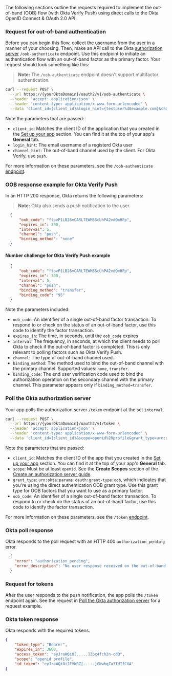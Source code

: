 The following sections outline the requests required to implement the out-of-band (OOB) flow (with Okta Verify Push) using direct calls to the Okta OpenID Connect & OAuth 2.0 API.

### Request for out-of-band authentication

Before you can begin this flow, collect the username from the user in a manner of your choosing. Then, make an API call to the Okta [authorization server](/docs/concepts/auth-servers/) `/oob-authenticate` endpoint. Use this endpoint to initiate an authentication flow with an out-of-band factor as the primary factor. Your request should look something like this:

> **Note:** The `/oob-authenticate` endpoint doesn't support multifactor authentication.

```bash
curl --request POST \
  --url https://{yourOktaDomain}/oauth2/v1/oob-authenticate \
  --header 'accept: application/json' \
  --header 'content-type: application/x-www-form-urlencoded' \
  --data 'client_id={client_id}&login_hint={testuser%40example.com}&channel_hint=push'
```

Note the parameters that are passed:

- `client_id`: Matches the client ID of the application that you created in the [Set up your app](#set-up-your-app) section. You can find it at the top of your app's **General** tab.
- `login_hint`: The email username of a registerd Okta user
- `channel_hint`: The out-of-band channel used by the client. For Okta Verify, use `push`.

For more information on these parameters, see the `/oob-authenticate` [endpoint](https://developer.okta.com/docs/api/openapi/okta-oauth/oauth/tag/OrgAS/#tag/OrgAS/operation/oob-authenticate).

### OOB response example for Okta Verify Push

In an HTTP 200 response, Okta returns the following parameters:

> **Note:** Okta also sends a push notification to the user.

```json
  {
      "oob_code": "ftpvP1LB26vCARL7EWM55cUhPA2vdQmHFp",
      "expires_in": 300,
      "interval": 5,
      "channel": "push",
      "binding_method": "none"
  }
```

#### Number challenge for Okta Verify Push example

```json
  {
      "oob_code": "ftpvP1LB26vCARL7EWM55cUhPA2vdQmHFp",
      "expires_in": 300,
      "interval": 5,
      "channel": "push",
      "binding_method": "transfer",
      "binding_code": "95"
  }
```

Note the parameters included:

- `oob_code`: An identifier of a single out-of-band factor transaction. To respond to or check on the status of an out-of-band factor, use this code to identify the factor transaction.
- `expires_in`: The time, in seconds, until the `oob_code` expires
- `interval`: The frequency, in seconds, at which the client needs to poll Okta to check if the out-of-band factor is completed. This is only relevant to polling factors such as Okta Verify Push.
- `channel`: The type of out-of-band channel used.
- `binding_method`: The method used to bind the out-of-band channel with the primary channel. Supported values: `none`, `transfer`.
- `binding_code`: The end user verification code used to bind the authorization operation on the secondary channel with the primary channel. This parameter appears only if `binding_method=transfer`.

### Poll the Okta authorization server

Your app polls the authorization server `/token` endpoint at the set `interval`.

```bash
curl --request POST \
  --url https://{yourOktaDomain}/oauth2/v1/token \
  --header 'accept: application/json' \
  --header 'content-type: application/x-www-form-urlencoded' \
  --data 'client_id={client_id}&scope=openid%20profile&grant_type=urn:okta:params:oauth:grant-type:oob&oob_code={oob_code}'
```

Note the parameters that are passed:

- `client_id`: Matches the client ID of the app that you created in the [Set up your app](#set-up-your-app) section. You can find it at the top of your app's **General** tab.
- `scope`: Must be at least `openid`. See the **Create Scopes** section of the [Create an authorization server guide](/docs/guides/customize-authz-server/main/#create-scopes).
- `grant_type`: `urn:okta:params:oauth:grant-type:oob`, which indicates that you're using the direct authentication OOB grant type. Use this grant type for OOB factors that you want to use as a primary factor.
- `oob_code`: An identifier of a single out-of-band factor transaction. To respond to or check on the status of an out-of-band factor, use this code to identify the factor transaction.

For more information on these parameters, see the `/token` [endpoint](https://developer.okta.com/docs/api/openapi/okta-oauth/oauth/tag/OrgAS/#tag/OrgAS/operation/token).

### Okta poll response

Okta responds to the poll request with an HTTP 400 `authorization_pending` error.

```json
  {
    "error": "authorization_pending",
    "error_description": "No user response received on the out-of-band authenticator yet. Continue polling to wait for a response."
  }
```

### Request for tokens

After the user responds to the push notification, the app polls the `/token` endpoint again. See the request in [Poll the Okta authorization server](#poll-the-okta-authorization-server) for a request example.

### Okta token response

Okta responds with the required tokens.

```json
{
    "token_type": "Bearer",
    "expires_in": 3600,
    "access_token": "eyJraWQiO[.....]Zpx4fch2n-cdQ",
    "scope": "openid profile",
    "id_token": "eyJraWQiOiJFVkRZ[.....]GKwhgZa3TdIfCXA"
}
```
